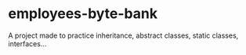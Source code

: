 # employees-byte-bank
A project made to practice inheritance, abstract classes, static classes, interfaces...
